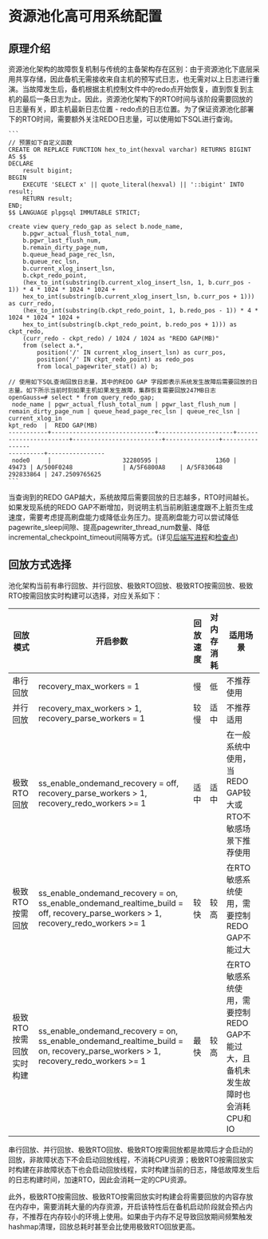# 资源池化高可用系统配置

## 原理介绍
资源池化架构的故障恢复机制与传统的主备架构存在区别：由于资源池化下底层采用共享存储，因此备机无需接收来自主机的预写式日志，也无需对以上日志进行重演。当故障发生后，备机根据主机控制文件中的redo点开始恢复，直到恢复到主机的最后一条日志为止。因此，资源池化架构下的RTO时间与该阶段需要回放的日志量有关，即主机最新日志位置 - redo点的日志位置。为了保证资源池化部署下的RTO时间，需要额外关注REDO日志量，可以使用如下SQL进行查询。

    ```
    // 预置如下自定义函数
    CREATE OR REPLACE FUNCTION hex_to_int(hexval varchar) RETURNS BIGINT AS $$
    DECLARE
        result bigint;
    BEGIN
        EXECUTE 'SELECT x' || quote_literal(hexval) || '::bigint' INTO result;
        RETURN result;
    END;
    $$ LANGUAGE plpgsql IMMUTABLE STRICT;
    
    create view query_redo_gap as select b.node_name,
        b.pgwr_actual_flush_total_num,
        b.pgwr_last_flush_num,
        b.remain_dirty_page_num,
        b.queue_head_page_rec_lsn,
        b.queue_rec_lsn,
        b.current_xlog_insert_lsn,
        b.ckpt_redo_point,
        (hex_to_int(substring(b.current_xlog_insert_lsn, 1, b.curr_pos - 1)) * 4 * 1024 * 1024 * 1024 +
        hex_to_int(substring(b.current_xlog_insert_lsn, b.curr_pos + 1))) as curr_redo,
        (hex_to_int(substring(b.ckpt_redo_point, 1, b.redo_pos - 1)) * 4 * 1024 * 1024 * 1024 +
        hex_to_int(substring(b.ckpt_redo_point, b.redo_pos + 1))) as ckpt_redo,
        (curr_redo - ckpt_redo) / 1024 / 1024 as "REDO GAP(MB)"
        from (select a.*,
            position('/' IN current_xlog_insert_lsn) as curr_pos,
            position('/' IN ckpt_redo_point) as redo_pos
            from local_pagewriter_stat() a) b;
    
    // 使用如下SQL查询回放日志量，其中的REDO GAP 字段即表示系统发生故障后需要回放的日志量。如下所示当前时刻如果主机如果发生故障，集群恢复需要回放247MB日志
    openGauss=# select * from query_redo_gap;
     node_name | pgwr_actual_flush_total_num | pgwr_last_flush_num | remain_dirty_page_num | queue_head_page_rec_lsn | queue_rec_lsn | current_xlog_in
    kpt_redo  |  REDO GAP(MB)
    -----------+-----------------------------+---------------------+-----------------------+-------------------------+---------------+----------------
    ----------+----------------
     node0     |                    32280595 |                1360 |                 49473 | A/500F0248              | A/5F6800A8    | A/5F830648
    292833864 | 247.2509765625
    ```
当查询到的REDO GAP越大，系统故障后需要回放的日志越多，RTO时间越长。如果发现系统的REDO GAP不断增加，则说明主机当前刷脏速度跟不上脏页生成速度，需要考虑提高刷盘能力或降低业务压力。提高刷盘能力可以尝试降低pagewrite_sleep间隙、提高pagewriter_thread_num数量、降低incremental_checkpoint_timeout间隔等方式。(详见[后端写进程](../DatabaseReference/后端写进程.md)和[检查点](../DatabaseReference/检查点.md))

## 回放方式选择
池化架构当前有串行回放、并行回放、极致RTO回放、极致RTO按需回放、极致RTO按需回放实时构建可以选择，对应关系如下：

| 回放模式                | 开启参数                                                     | 回放速度 | 对内存消耗 | 适用场景                                                     |
| ----------------------- | ------------------------------------------------------------ | -------- | ---------- | ------------------------------------------------------------ |
| 串行回放                | recovery_max_workers = 1                                     | 慢       | 低         | 不推荐使用                                                   |
| 并行回放                | recovery_max_workers > 1, recovery_parse_workers = 1         | 较慢     | 适中       | 不推荐适用                                                   |
| 极致RTO回放             | ss_enable_ondemand_recovery = off, recovery_parse_workers > 1, recovery_redo_workers >= 1 | 适中     | 适中       | 在一般系统中使用，当REDO GAP较大或RTO不敏感场景下推荐使用    |
| 极致RTO按需回放         | ss_enable_ondemand_recovery = on, ss_enable_ondemand_realtime_build = off, recovery_parse_workers > 1, recovery_redo_workers >= 1 | 较快     | 较高       | 在RTO敏感系统使用，需要控制REDO GAP不能过大                  |
| 极致RTO按需回放实时构建 | ss_enable_ondemand_recovery = on, ss_enable_ondemand_realtime_build = on, recovery_parse_workers > 1, recovery_redo_workers >= 1 | 最快     | 较高       | 在RTO敏感系统使用，需要控制REDO GAP不能过大，且备机未发生故障时也会消耗CPU和IO |

串行回放、并行回放、极致RTO回放、极致RTO按需回放都是故障后才会启动的回放，非故障状态下不会启动回放线程，不消耗CPU资源；极致RTO按需回放实时构建在非故障状态下也会启动回放线程，实时构建当前的日志，降低故障发生后的日志构建时间，加速RTO，因此会消耗一定的CPU资源。

此外，极致RTO按需回放、极致RTO按需回放实时构建会将需要回放的内容存放在内存中，需要消耗大量的内存资源，开启该特性后在备机启动阶段就会预占内存，不推荐在内存较小的环境上使用。如果由于内存不足导致回放期间频繁触发hashmap清理，回放总耗时甚至会比使用极致RTO回放更高。